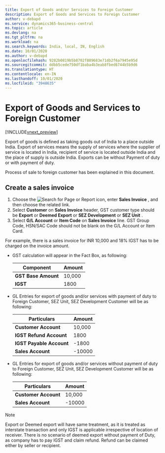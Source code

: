 ```yaml
---
title: Export of Goods and/or Services to Foreign Customer
description: Export of Goods and Services to Foreign Customer
author: v-debapd
ms.service: dynamics365-business-central
ms.topic: article
ms.devlang: na
ms.tgt_pltfrm: na
ms.workload: na
ms.search.keywords: India, local, IN, English
ms.date: 10/01/2020
ms.author: v-debapd
ms.openlocfilehash: 9282b0819b5b8702f889683e71db2f6a7945e95d
ms.sourcegitcommit: ddbb5cede750df1baba4b3eab8fbed6744b5b9d6
ms.translationtype: HT
ms.contentlocale: en-IN
ms.lasthandoff: 10/01/2020
ms.locfileid: "3948635"
---
```

# <a name="export-of-goods-and-services-to-foreign-customer"></a>Export of Goods and Services to Foreign Customer

[!INCLUDE[vnext_preview](../../includes/vnext_preview.md)]

Export of goods is defined as taking goods out of India to a place outside India. Export of services means the supply of services where the supplier of service is located in India, recipient of service is located outside India and the place of supply is outside India. Exports can be without Payment of duty or with payment of duty.
 
Process of sale to foreign customer has been explained in this document.

## <a name="create-a-sales-invoice"></a>Create a sales invoice

1. Choose the ![Search for Page or Report](image/search_small.png "Search for Page or Report icon") icon, enter **Sales Invoice** , and then choose the related link.
2. Select **Customer** on **Sales Invoice** header, GST customer type should be **Export** or **Deemed Export** or **SEZ Development** or **SEZ Unit** .
3. Select **G/L Account** or **Item Code** on **Sales Invoice** line. GST Group Code, HSN/SAC Code should not be blank on the G/L Account or Item Card. 

For example, there is a sales invoice for INR 10,000 and 18% IGST has to be charged on the invoice amount.
- GST calculation will appear in the Fact Box, as following:
    
    |Component|Amount|
    |----------------------------------|---------------------------------------|  
    |**GST Base Amount**|10,000|  
    |**IGST**|1800|  
    
- GL Entries for export of goods and/or services with payment of duty to Foreign Customer, SEZ Unit, SEZ Development Customer will be as following:

    |Particulars|Amount|
    |----------------------------------|---------------------------------------|  
    |**Customer Account**|10,000|  
    |**IGST Refund Account**|1800|
    |**IGST Payable Account**|-1800|
    |**Sales Account**|-10000|

- GL Entries for export of goods and/or services without payment of duty to Foreign Customer, SEZ Unit, SEZ Development Customer will be as following:

    |Particulars|Amount|
    |----------------------------------|---------------------------------------|  
    |**Customer Account**|10,000|  
    |**Sales Account**|-10000|


> [!NOTE]
> Export or Deemed export will have same treatment, as it is treated as interstate transaction and only IGST is applicable irrespective of location of receiver. There is no scenario of deemed export without payment of Duty, as company has to pay IGST and claim refund. Refund can be claimed either by seller or recipient.








































